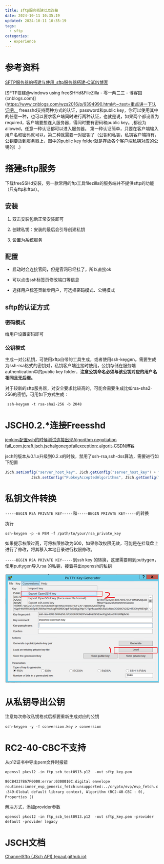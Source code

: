 ```yaml
---
title: sftp服务搭建以及连接
date: 2024-10-11 10:35:19
updated: 2024-10-11 10:35:19
tags:
  - sftp
categories:
  - experience
---
```


# 参考资料

[SFTP服务器的搭建与使用_sftp服务器搭建-CSDN博客](https://blog.csdn.net/qq_35623011/article/details/85003109)

[SFTP搭建@windows using freeSHHd&FileZilla - 零一两二三 - 博客园 (cnblogs.com)](https://www.cnblogs.com/wzs2016/p/6394990.html#:~:text=重点讲一下认证吧， freesshd支持两种方式的认证，password和public key，你可以使用其中的任意一种，也可以要求客户端同时进行两种认证，也就是说，如果两个都设置为required，客户端要想连入服务器，得同时要有密码和public key。,都设为allowed，任意一种认证都可以进入服务器。 第一种认证简单，只要在客户端输入用户名和密码就可以，第二种就需要一对密钥了（公钥和私钥，私钥客户端持有，公钥要放到服务器上，图中的public key folder就是存放各个客户端私钥对应的公钥的）.)

# 搭建sftp服务

下载freeSSHd安装，另一款常用的ftp工具filezilla的服务端并不提供sftp的功能（只有ftp和ftps）。

## 安装

1. 双击安装包后正常安装即可

2. 创建私钥：安装的最后会引导创建私钥
3. 设置为系统服务

## 配置

- 启动时会连接官网，但是官网已经挂了，所以直接ok

- 可以点击ssh标签页修改端口等信息
- 选择用户标签页新增用户，可选择密码模式、公钥模式

## sftp的认证方式

### 密码模式

给用户设置密码即可

### 公钥模式

生成一对公私钥，可使用xftp自带的工具生成，或者使用ssh-keygen。需要生成为ssh-rsa格式的密钥对，私钥客户端连接时使用，公钥存储在服务端authentication中的public key folder，**注意公钥命名必须与该公钥对应的用户名相同且无后缀。**

对于较新的sftp服务器，对安全要求比较高的，可能会需要生成比如rsa-sha2-256的密钥，可用如下方式生成：

```
 ssh-keygen -t rsa-sha2-256 -b 2048
```

# JSCH0.2.*连接Freesshd

[jenkins配置ssh的时候测试连接出现Algorithm negotiation fail_com.jcraft.jsch.jschalgonegofailexception: algorit-CSDN博客](https://blog.csdn.net/t0404/article/details/136206576)

jsch的版本从0.1.x升级到0.2.x的时候，禁用了ssh-rsa,ssh-dss算法，需要进行如下配置

```java
JSch.setConfig("server_host_key", JSch.getConfig("server_host_key") + ",ssh-rsa,ssh-dss");
            JSch.setConfig("PubkeyAcceptedAlgorithms", JSch.getConfig("PubkeyAcceptedAlgorithms") + ",ssh-rsa,ssh-dss");
```

# 私钥文件转换

`-----BEGIN RSA PRIVATE KEY-----`和`-----BEGIN PRIVATE KEY-----`的转换

执行

```
ssh-keygen -p -m PEM -f /path/to/your/rsa_private_key
```

如果提示权限过高，可将权限修改为600，如果修改权限无效，可能是在挂载盘上进行了修改，将其移入本地目录进行权限修改。

`-----BEGIN RSA PRIVATE KEY-----`到ssh key 的转换，这里需要用到puttygen，使用puttygen导入rsa 的私钥，接着导出openssh的私钥

![image-20241015164813651](sftp服务搭建以及连接/image-20241015164813651.png)

# 从私钥导出公钥

注意每次修改私钥格式后都要重新生成对应的公钥

`ssh-keygen -y -f conversion.key > conversion`

# RC2-40-CBC不支持

从p12证书中导出pem文件时报错

```
openssl pkcs12 -in ftp_scb_test0913.p12  -out sftp_key.pem
```

`80CB4337B67F0000:error:0308010C:digital envelope routines:inner_evp_generic_fetch:unsupported:../crypto/evp/evp_fetch.c:349:Global default library context, Algorithm (RC2-40-CBC : 0), Properties ()`

解决方式，添加provider参数

```
openssl pkcs12 -in ftp_scb_test0913.p12  -out sftp_key.pem -provider default -provider legacy
```

# JSCH文档

[ChannelSftp (JSch API) (epaul.github.io)](https://epaul.github.io/jsch-documentation/javadoc/)